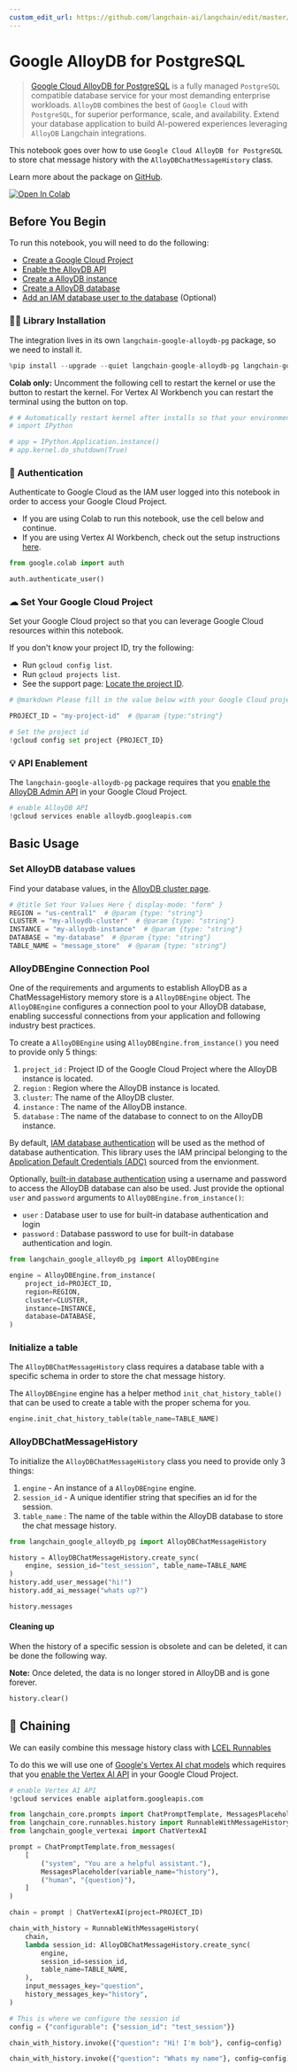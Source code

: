 ```yaml
---
custom_edit_url: https://github.com/langchain-ai/langchain/edit/master/docs/docs/integrations/memory/google_alloydb.ipynb
---
```

# Google AlloyDB for PostgreSQL

> [Google Cloud AlloyDB for PostgreSQL](https://cloud.google.com/alloydb) is a fully managed `PostgreSQL` compatible database service for your most demanding enterprise workloads. `AlloyDB` combines the best of `Google Cloud` with `PostgreSQL`, for superior performance, scale, and availability. Extend your database application to build AI-powered experiences leveraging `AlloyDB` Langchain integrations.

This notebook goes over how to use `Google Cloud AlloyDB for PostgreSQL` to store chat message history with the `AlloyDBChatMessageHistory` class.

Learn more about the package on [GitHub](https://github.com/googleapis/langchain-google-alloydb-pg-python/).

[![Open In Colab](https://colab.research.google.com/assets/colab-badge.svg)](https://colab.research.google.com/github/googleapis/langchain-google-alloydb-pg-python/blob/main/docs/chat_message_history.ipynb)

## Before You Begin

To run this notebook, you will need to do the following:

 * [Create a Google Cloud Project](https://developers.google.com/workspace/guides/create-project)
 * [Enable the AlloyDB API](https://console.cloud.google.com/flows/enableapi?apiid=alloydb.googleapis.com)
 * [Create a AlloyDB instance](https://cloud.google.com/alloydb/docs/instance-primary-create)
 * [Create a AlloyDB database](https://cloud.google.com/alloydb/docs/database-create)
 * [Add an IAM database user to the database](https://cloud.google.com/alloydb/docs/manage-iam-authn) (Optional)

### 🦜🔗 Library Installation
The integration lives in its own `langchain-google-alloydb-pg` package, so we need to install it.


```python
%pip install --upgrade --quiet langchain-google-alloydb-pg langchain-google-vertexai
```

**Colab only:** Uncomment the following cell to restart the kernel or use the button to restart the kernel. For Vertex AI Workbench you can restart the terminal using the button on top.


```python
# # Automatically restart kernel after installs so that your environment can access the new packages
# import IPython

# app = IPython.Application.instance()
# app.kernel.do_shutdown(True)
```

### 🔐 Authentication
Authenticate to Google Cloud as the IAM user logged into this notebook in order to access your Google Cloud Project.

* If you are using Colab to run this notebook, use the cell below and continue.
* If you are using Vertex AI Workbench, check out the setup instructions [here](https://github.com/GoogleCloudPlatform/generative-ai/tree/main/setup-env).


```python
from google.colab import auth

auth.authenticate_user()
```

### ☁ Set Your Google Cloud Project
Set your Google Cloud project so that you can leverage Google Cloud resources within this notebook.

If you don't know your project ID, try the following:

* Run `gcloud config list`.
* Run `gcloud projects list`.
* See the support page: [Locate the project ID](https://support.google.com/googleapi/answer/7014113).


```python
# @markdown Please fill in the value below with your Google Cloud project ID and then run the cell.

PROJECT_ID = "my-project-id"  # @param {type:"string"}

# Set the project id
!gcloud config set project {PROJECT_ID}
```

### 💡 API Enablement
The `langchain-google-alloydb-pg` package requires that you [enable the AlloyDB Admin API](https://console.cloud.google.com/flows/enableapi?apiid=alloydb.googleapis.com) in your Google Cloud Project.


```python
# enable AlloyDB API
!gcloud services enable alloydb.googleapis.com
```

## Basic Usage

### Set AlloyDB database values
Find your database values, in the [AlloyDB cluster page](https://console.cloud.google.com/alloydb?_ga=2.223735448.2062268965.1707700487-2088871159.1707257687).


```python
# @title Set Your Values Here { display-mode: "form" }
REGION = "us-central1"  # @param {type: "string"}
CLUSTER = "my-alloydb-cluster"  # @param {type: "string"}
INSTANCE = "my-alloydb-instance"  # @param {type: "string"}
DATABASE = "my-database"  # @param {type: "string"}
TABLE_NAME = "message_store"  # @param {type: "string"}
```

### AlloyDBEngine Connection Pool

One of the requirements and arguments to establish AlloyDB as a ChatMessageHistory memory store is a `AlloyDBEngine` object. The `AlloyDBEngine`  configures a connection pool to your AlloyDB database, enabling successful connections from your application and following industry best practices.

To create a `AlloyDBEngine` using `AlloyDBEngine.from_instance()` you need to provide only 5 things:

1. `project_id` : Project ID of the Google Cloud Project where the AlloyDB instance is located.
1. `region` : Region where the AlloyDB instance is located.
1. `cluster`: The name of the AlloyDB cluster.
1. `instance` : The name of the AlloyDB instance.
1. `database` : The name of the database to connect to on the AlloyDB instance.

By default, [IAM database authentication](https://cloud.google.com/alloydb/docs/manage-iam-authn) will be used as the method of database authentication. This library uses the IAM principal belonging to the [Application Default Credentials (ADC)](https://cloud.google.com/docs/authentication/application-default-credentials) sourced from the envionment.

Optionally, [built-in database authentication](https://cloud.google.com/alloydb/docs/database-users/about) using a username and password to access the AlloyDB database can also be used. Just provide the optional `user` and `password` arguments to `AlloyDBEngine.from_instance()`:

* `user` : Database user to use for built-in database authentication and login
* `password` : Database password to use for built-in database authentication and login.



```python
from langchain_google_alloydb_pg import AlloyDBEngine

engine = AlloyDBEngine.from_instance(
    project_id=PROJECT_ID,
    region=REGION,
    cluster=CLUSTER,
    instance=INSTANCE,
    database=DATABASE,
)
```

### Initialize a table
The `AlloyDBChatMessageHistory` class requires a database table with a specific schema in order to store the chat message history.

The `AlloyDBEngine` engine has a helper method `init_chat_history_table()` that can be used to create a table with the proper schema for you.


```python
engine.init_chat_history_table(table_name=TABLE_NAME)
```

### AlloyDBChatMessageHistory

To initialize the `AlloyDBChatMessageHistory` class you need to provide only 3 things:

1. `engine` - An instance of a `AlloyDBEngine` engine.
1. `session_id` - A unique identifier string that specifies an id for the session.
1. `table_name` : The name of the table within the AlloyDB database to store the chat message history.


```python
from langchain_google_alloydb_pg import AlloyDBChatMessageHistory

history = AlloyDBChatMessageHistory.create_sync(
    engine, session_id="test_session", table_name=TABLE_NAME
)
history.add_user_message("hi!")
history.add_ai_message("whats up?")
```


```python
history.messages
```

#### Cleaning up
When the history of a specific session is obsolete and can be deleted, it can be done the following way.

**Note:** Once deleted, the data is no longer stored in AlloyDB and is gone forever.


```python
history.clear()
```

## 🔗 Chaining

We can easily combine this message history class with [LCEL Runnables](/docs/how_to/message_history)

To do this we will use one of [Google's Vertex AI chat models](/docs/integrations/chat/google_vertex_ai_palm) which requires that you [enable the Vertex AI API](https://console.cloud.google.com/flows/enableapi?apiid=aiplatform.googleapis.com) in your Google Cloud Project.



```python
# enable Vertex AI API
!gcloud services enable aiplatform.googleapis.com
```


```python
from langchain_core.prompts import ChatPromptTemplate, MessagesPlaceholder
from langchain_core.runnables.history import RunnableWithMessageHistory
from langchain_google_vertexai import ChatVertexAI
```


```python
prompt = ChatPromptTemplate.from_messages(
    [
        ("system", "You are a helpful assistant."),
        MessagesPlaceholder(variable_name="history"),
        ("human", "{question}"),
    ]
)

chain = prompt | ChatVertexAI(project=PROJECT_ID)
```


```python
chain_with_history = RunnableWithMessageHistory(
    chain,
    lambda session_id: AlloyDBChatMessageHistory.create_sync(
        engine,
        session_id=session_id,
        table_name=TABLE_NAME,
    ),
    input_messages_key="question",
    history_messages_key="history",
)
```


```python
# This is where we configure the session id
config = {"configurable": {"session_id": "test_session"}}
```


```python
chain_with_history.invoke({"question": "Hi! I'm bob"}, config=config)
```


```python
chain_with_history.invoke({"question": "Whats my name"}, config=config)
```
